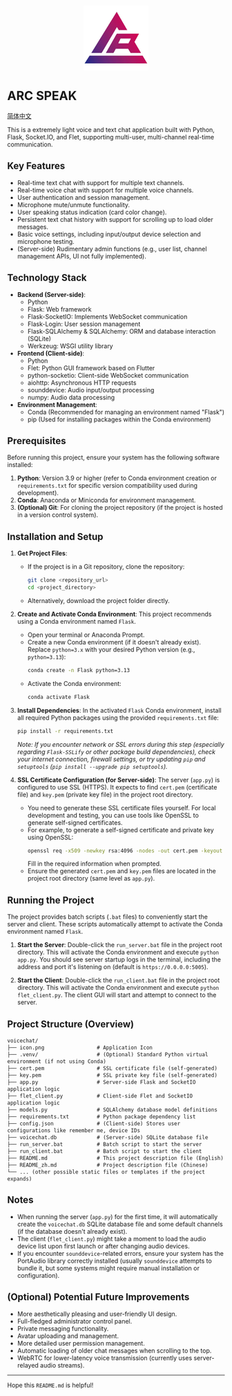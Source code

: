 <p align="center">
  <img src="assets/icon.png" alt="App Icon" width="150"/>
</p>

# ARC SPEAK

[简体中文](./README_zh.md)

This is a extremely light voice and text chat application built with Python, Flask, Socket.IO, and Flet, supporting multi-user, multi-channel real-time communication.

## Key Features

*   Real-time text chat with support for multiple text channels.
*   Real-time voice chat with support for multiple voice channels.
*   User authentication and session management.
*   Microphone mute/unmute functionality.
*   User speaking status indication (card color change).
*   Persistent text chat history with support for scrolling up to load older messages.
*   Basic voice settings, including input/output device selection and microphone testing.
*   (Server-side) Rudimentary admin functions (e.g., user list, channel management APIs, UI not fully implemented).

## Technology Stack

*   **Backend (Server-side)**:
    *   Python
    *   Flask: Web framework
    *   Flask-SocketIO: Implements WebSocket communication
    *   Flask-Login: User session management
    *   Flask-SQLAlchemy & SQLAlchemy: ORM and database interaction (SQLite)
    *   Werkzeug: WSGI utility library
*   **Frontend (Client-side)**:
    *   Python
    *   Flet: Python GUI framework based on Flutter
    *   python-socketio: Client-side WebSocket communication
    *   aiohttp: Asynchronous HTTP requests
    *   sounddevice: Audio input/output processing
    *   numpy: Audio data processing
*   **Environment Management**:
    *   Conda (Recommended for managing an environment named "Flask")
    *   pip (Used for installing packages within the Conda environment)

## Prerequisites

Before running this project, ensure your system has the following software installed:

1.  **Python**: Version 3.9 or higher (refer to Conda environment creation or `requirements.txt` for specific version compatibility used during development).
2.  **Conda**: Anaconda or Miniconda for environment management.
3.  **(Optional) Git**: For cloning the project repository (if the project is hosted in a version control system).

## Installation and Setup

1.  **Get Project Files**:
    *   If the project is in a Git repository, clone the repository:
        ```bash
        git clone <repository_url>
        cd <project_directory>
        ```
    *   Alternatively, download the project folder directly.

2.  **Create and Activate Conda Environment**:
    This project recommends using a Conda environment named `Flask`.
    *   Open your terminal or Anaconda Prompt.
    *   Create a new Conda environment (if it doesn't already exist). Replace `python=3.x` with your desired Python version (e.g., `python=3.13`):
        ```bash
        conda create -n Flask python=3.13
        ```
    *   Activate the Conda environment:
        ```bash
        conda activate Flask
        ```

3.  **Install Dependencies**:
    In the activated `Flask` Conda environment, install all required Python packages using the provided `requirements.txt` file:
    ```bash
    pip install -r requirements.txt
    ```
    *Note: If you encounter network or SSL errors during this step (especially regarding `Flask-SSLify` or other package build dependencies), check your internet connection, firewall settings, or try updating `pip` and `setuptools` (`pip install --upgrade pip setuptools`).*

4.  **SSL Certificate Configuration (for Server-side)**:
    The server (`app.py`) is configured to use SSL (HTTPS). It expects to find `cert.pem` (certificate file) and `key.pem` (private key file) in the project root directory.
    *   You need to generate these SSL certificate files yourself. For local development and testing, you can use tools like OpenSSL to generate self-signed certificates.
    *   For example, to generate a self-signed certificate and private key using OpenSSL:
        ```bash
        openssl req -x509 -newkey rsa:4096 -nodes -out cert.pem -keyout key.pem -days 365
        ```
        Fill in the required information when prompted.
    *   Ensure the generated `cert.pem` and `key.pem` files are located in the project root directory (same level as `app.py`).

## Running the Project

The project provides batch scripts (`.bat` files) to conveniently start the server and client. These scripts automatically attempt to activate the Conda environment named `Flask`.

1.  **Start the Server**:
    Double-click the `run_server.bat` file in the project root directory.
    This will activate the Conda environment and execute `python app.py`.
    You should see server startup logs in the terminal, including the address and port it's listening on (default is `https://0.0.0.0:5005`).

2.  **Start the Client**:
    Double-click the `run_client.bat` file in the project root directory.
    This will activate the Conda environment and execute `python flet_client.py`.
    The client GUI will start and attempt to connect to the server.

## Project Structure (Overview)

```
voicechat/
├── icon.png                 # Application Icon
├── .venv/                   # (Optional) Standard Python virtual environment (if not using Conda)
├── cert.pem                 # SSL certificate file (self-generated)
├── key.pem                  # SSL private key file (self-generated)
├── app.py                   # Server-side Flask and SocketIO application logic
├── flet_client.py           # Client-side Flet and SocketIO application logic
├── models.py                # SQLAlchemy database model definitions
├── requirements.txt         # Python package dependency list
├── config.json              # (Client-side) Stores user configurations like remember me, device IDs
├── voicechat.db             # (Server-side) SQLite database file
├── run_server.bat           # Batch script to start the server
├── run_client.bat           # Batch script to start the client
├── README.md                # This project description file (English)
├── README_zh.md             # Project description file (Chinese)
└── ... (other possible static files or templates if the project expands)
```

## Notes

*   When running the server (`app.py`) for the first time, it will automatically create the `voicechat.db` SQLite database file and some default channels (if the database doesn't already exist).
*   The client (`flet_client.py`) might take a moment to load the audio device list upon first launch or after changing audio devices.
*   If you encounter `sounddevice`-related errors, ensure your system has the PortAudio library correctly installed (usually `sounddevice` attempts to bundle it, but some systems might require manual installation or configuration).

## (Optional) Potential Future Improvements

*   More aesthetically pleasing and user-friendly UI design.
*   Full-fledged administrator control panel.
*   Private messaging functionality.
*   Avatar uploading and management.
*   More detailed user permission management.
*   Automatic loading of older chat messages when scrolling to the top.
*   WebRTC for lower-latency voice transmission (currently uses server-relayed audio streams).

---

Hope this `README.md` is helpful! 